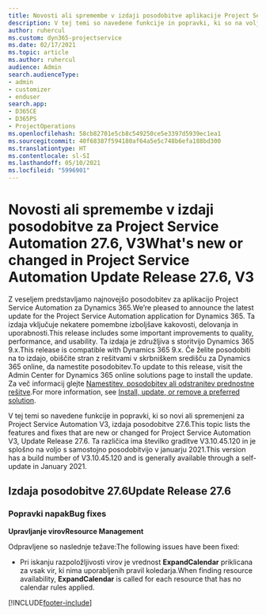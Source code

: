 ```yaml
---
title: Novosti ali spremembe v izdaji posodobitve aplikacije Project Service Automation 27.6, sprotni popravek, V3
description: V tej temi so navedene funkcije in popravki, ki so na voljo v izdaji posodobitve aplikacije Project Service Automation 27.6, sprotni popravek, V3.
author: ruhercul
ms.custom: dyn365-projectservice
ms.date: 02/17/2021
ms.topic: article
ms.author: ruhercul
audience: Admin
search.audienceType:
- admin
- customizer
- enduser
search.app:
- D365CE
- D365PS
- ProjectOperations
ms.openlocfilehash: 58cb82701e5cb8c549250ce5e3397d5939ec1ea1
ms.sourcegitcommit: 40f68387f594180af64a5e5c748b6efa188bd300
ms.translationtype: HT
ms.contentlocale: sl-SI
ms.lasthandoff: 05/10/2021
ms.locfileid: "5996901"
---
```

# <a name="whats-new-or-changed-in-project-service-automation-update-release-276-v3"></a><span data-ttu-id="b9704-103">Novosti ali spremembe v izdaji posodobitve za Project Service Automation 27.6, V3</span><span class="sxs-lookup"><span data-stu-id="b9704-103">What's new or changed in Project Service Automation Update Release 27.6, V3</span></span>

<span data-ttu-id="b9704-104">Z veseljem predstavljamo najnovejšo posodobitev za aplikacijo Project Service Automation za Dynamics 365.</span><span class="sxs-lookup"><span data-stu-id="b9704-104">We’re pleased to announce the latest update for the Project Service Automation application for Dynamics 365.</span></span> <span data-ttu-id="b9704-105">Ta izdaja vključuje nekatere pomembne izboljšave kakovosti, delovanja in uporabnosti.</span><span class="sxs-lookup"><span data-stu-id="b9704-105">This release includes some important improvements to quality, performance, and usability.</span></span> <span data-ttu-id="b9704-106">Ta izdaja je združljiva s storitvijo Dynamics 365 9.x.</span><span class="sxs-lookup"><span data-stu-id="b9704-106">This release is compatible with Dynamics 365 9.x.</span></span> <span data-ttu-id="b9704-107">Če želite posodobiti na to izdajo, obiščite stran z rešitvami v skrbniškem središču za Dynamics 365 online, da namestite posodobitev.</span><span class="sxs-lookup"><span data-stu-id="b9704-107">To update to this release, visit the Admin Center for Dynamics 365 online solutions page to install the update.</span></span> <span data-ttu-id="b9704-108">Za več informacij glejte [Namestitev, posodobitev ali odstranitev prednostne rešitve](/power-platform/admin/install-remove-preferred-solution).</span><span class="sxs-lookup"><span data-stu-id="b9704-108">For more information, see [Install, update, or remove a preferred solution](/power-platform/admin/install-remove-preferred-solution).</span></span>

<span data-ttu-id="b9704-109">V tej temi so navedene funkcije in popravki, ki so novi ali spremenjeni za Project Service Automation V3, izdaja posodobitve 27.6.</span><span class="sxs-lookup"><span data-stu-id="b9704-109">This topic lists the features and fixes that are new or changed for Project Service Automation V3, Update Release 27.6.</span></span> <span data-ttu-id="b9704-110">Ta različica ima številko graditve V3.10.45.120 in je splošno na voljo s samostojno posodobitvijo v januarju 2021.</span><span class="sxs-lookup"><span data-stu-id="b9704-110">This version has a build number of V3.10.45.120 and is generally available through a self-update in January 2021.</span></span>

## <a name="update-release-276"></a><span data-ttu-id="b9704-111">Izdaja posodobitve 27.6</span><span class="sxs-lookup"><span data-stu-id="b9704-111">Update Release 27.6</span></span>

### <a name="bug-fixes"></a><span data-ttu-id="b9704-112">Popravki napak</span><span class="sxs-lookup"><span data-stu-id="b9704-112">Bug fixes</span></span>


<span data-ttu-id="b9704-113">**Upravljanje virov**</span><span class="sxs-lookup"><span data-stu-id="b9704-113">**Resource Management**</span></span>

<span data-ttu-id="b9704-114">Odpravljene so naslednje težave:</span><span class="sxs-lookup"><span data-stu-id="b9704-114">The following issues have been fixed:</span></span>

- <span data-ttu-id="b9704-115">Pri iskanju razpoložljivosti virov je vrednost **ExpandCalendar** priklicana za vsak vir, ki nima uporabljenih pravil koledarja.</span><span class="sxs-lookup"><span data-stu-id="b9704-115">When finding resource availability, **ExpandCalendar** is called for each resource that has no calendar rules applied.</span></span>


[!INCLUDE[footer-include](../includes/footer-banner.md)]